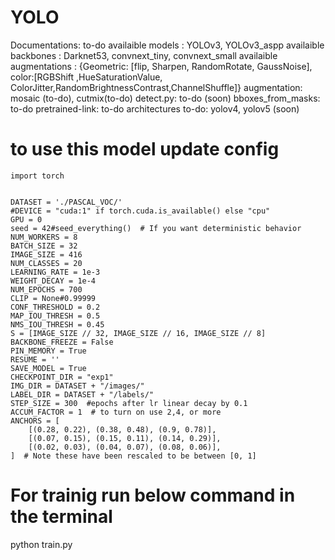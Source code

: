 






# YOLO
Documentations: to-do
availaible models : YOLOv3, YOLOv3_aspp
availaible backbones : Darknet53, convnext_tiny, convnext_small
availaible augmentations : {Geometric: [flip, Sharpen, RandomRotate, GaussNoise],
                            color:[RGBShift ,HueSaturationValue, ColorJitter,RandomBrightnessContrast,ChannelShuffle]}
augmentation: mosaic (to-do), cutmix(to-do)
detect.py: to-do  (soon)
bboxes_from_masks: to-do
pretrained-link: to-do
architectures to-do: yolov4, yolov5 (soon)



# to use this model update config
```
import torch


DATASET = './PASCAL_VOC/'
#DEVICE = "cuda:1" if torch.cuda.is_available() else "cpu"
GPU = 0
seed = 42#seed_everything()  # If you want deterministic behavior
NUM_WORKERS = 8
BATCH_SIZE = 32
IMAGE_SIZE = 416
NUM_CLASSES = 20
LEARNING_RATE = 1e-3
WEIGHT_DECAY = 1e-4
NUM_EPOCHS = 700
CLIP = None#0.99999
CONF_THRESHOLD = 0.2
MAP_IOU_THRESH = 0.5
NMS_IOU_THRESH = 0.45
S = [IMAGE_SIZE // 32, IMAGE_SIZE // 16, IMAGE_SIZE // 8]
BACKBONE_FREEZE = False
PIN_MEMORY = True
RESUME = ''
SAVE_MODEL = True
CHECKPOINT_DIR = "exp1"
IMG_DIR = DATASET + "/images/"
LABEL_DIR = DATASET + "/labels/"
STEP_SIZE = 300  #epochs after lr linear decay by 0.1
ACCUM_FACTOR = 1  # to turn on use 2,4, or more
ANCHORS = [
    [(0.28, 0.22), (0.38, 0.48), (0.9, 0.78)],
    [(0.07, 0.15), (0.15, 0.11), (0.14, 0.29)],
    [(0.02, 0.03), (0.04, 0.07), (0.08, 0.06)],
]  # Note these have been rescaled to be between [0, 1]

```

# For trainig run below command in the terminal
python train.py
